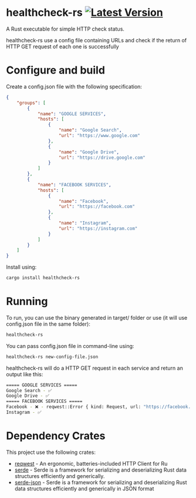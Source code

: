 # healthcheck-rs [![Latest Version]][crates.io]

[Latest Version]: https://img.shields.io/crates/v/healthcheck-rs.svg
[crates.io]: https://crates.io/crates/healthcheck-rs


A Rust executable for simple HTTP check status.

healthcheck-rs use a config file containing URLs and check if the return of HTTP GET request of each one is successfully

# Configure and build

Create a config.json file with the following specification:

```json
{
    "groups": [
        {
            "name": "GOOGLE SERVICES",
            "hosts": [
                {
                    "name": "Google Search", 
                    "url": "https://www.google.com"
                },
                {
                    "name": "Google Drive", 
                    "url": "https://drive.google.com"
                }
            ]
        },
        {
            "name": "FACEBOOK SERVICES",
            "hosts": [
                {
                    "name": "Facebook", 
                    "url": "https://facebook.com"
                },
                {
                    "name": "Instagram", 
                    "url": "https://instagram.com"
                }
            ]
        }
    ]
}
```

Install using:
```bash
cargo install healthcheck-rs
```

# Running
To run, you can use the binary generated in target/ folder or use (it will use config.json file in the same folder):
```bash
healthcheck-rs
```
You can pass config.json file in command-line using:
```bash
healthcheck-rs new-config-file.json
```

healthcheck-rs will do a HTTP GET request in each service and return an output like this:

```bash
===== GOOGLE SERVICES =====
Google Search - ✅
Google Drive - ✅
===== FACEBOOK SERVICES =====
Facebook - ❌ - reqwest::Error { kind: Request, url: "https://facebook.com", source: TimedOut }
Instagram - ✅
```

# Dependency Crates
This project use the following crates:
* [reqwest](https://crates.io/crates/reqwest) - An ergonomic, batteries-included HTTP Client for Ru
* [serde](https://crates.io/crates/serde) - Serde is a framework for serializing and deserializing Rust data structures efficiently and generically. 
* [serde-json](https://crates.io/crates/serde-json) - Serde is a framework for serializing and deserializing Rust data structures efficiently and generically in JSON format
